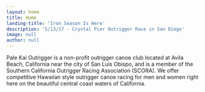 ```yaml
---
layout: home
title: Home
landing-title: 'Iron Season Is Here'
description: '5/13/17 - Crystal Pier Outrigger Race in San Diego' 
image: null
author: null
---
```


Pale Kai Outrigger is a non-profit outrigger canoe club located at Avila Beach, California near the city of San Luis Obispo, and is a member of the Southern California Outrigger Racing Association (SCORA). We offer competitive Hawaiian style outrigger canoe racing for men and women right here on the beautiful central coast waters of California.
